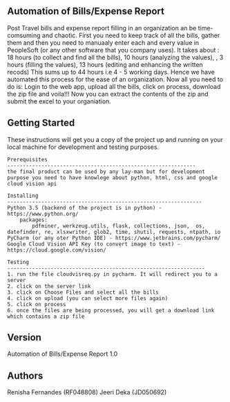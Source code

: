 
Automation of Bills/Expense Report
--------------------------------------------------------------
Post Travel bills and expense report filling in an organization an be time-comsuming and chaotic. First you need to keep track of all the bills, gather them and then you need to manuaaly enter each and every value in PeopleSoft (or any other software that you company uses). 
It takes about : 18 hours (to collect and find all the bills), 10 hours (analyzing the values), , 3 hours (filling the values), 13 hours (editing and enhancing the written recods)
This sums up to 44 hours i.e 4 - 5 working days. 
Hence we have automated this process for the ease of an organization. Now all you need to do is:
Login to the web app, upload all the bills, click on process, download the zip file and voila!!!
Now you can extract the contents of the zip and submit the excel to your organiation.

Getting Started
-----------------------------------------------------------------
These instructions will get you a copy of the project up and running on your local machine for development and testing purposes.

    Prerequisites
    -------------------------------------------------------------
    the final product can be used by any lay-man but for development purpose you need to have knowlege about python, html, css and google cloud vision api

    Installing
    ---------------------------------------------------------------
    Python 3.5 (backend of the project is in python) -https://www.python.org/
        packages:
            pdfminer, werkzeug.utils, flask, collections, json,  os,  datefinder, re, xlsxwriter, glob2, time, shutil, requests, ntpath, io
    PyCharm (or any oter Python IDE) - https://www.jetbrains.com/pycharm/
    Google Cloud Vision API Key (to convert image to text) -https://cloud.google.com/vision/

    Testing
    ----------------------------------------------------------------
    1. run the file cloudvisreq.py in pycharm. It will redirect you to a server
    2. click on the server link
    3. click on Choose Files and select all the bills
    4. click on upload (you can select more files again)
    5. click on process
    6. once the files are being processed, you will get a download link which contains a zip file

Version
--------------------------------------------------------------------
Automation of Bills/Expense Report 1.0

Authors
--------------------------------------------------------------------
Renisha Fernandes (RF048808)
Jeeri Deka (JD050692)





